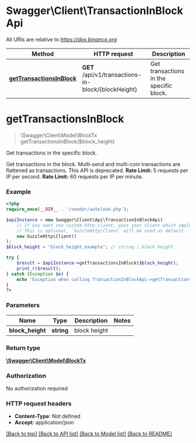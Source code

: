 # Swagger\Client\TransactionInBlockApi

All URIs are relative to *https://dex.binance.org*

Method | HTTP request | Description
------------- | ------------- | -------------
[**getTransactionsInBlock**](TransactionInBlockApi.md#gettransactionsinblock) | **GET** /api/v1/transactions-in-block/{blockHeight} | Get transactions in the specific block.

# **getTransactionsInBlock**
> \Swagger\Client\Model\BlockTx getTransactionsInBlock($block_height)

Get transactions in the specific block.

Get transactions in the block. Multi-send and multi-coin transactions are flattened as transactions. This API is deprecated.  **Rate Limit:** 5 requests per IP per second.  **Rate Limit:** 60 requests per IP per minute.

### Example
```php
<?php
require_once(__DIR__ . '/vendor/autoload.php');

$apiInstance = new Swagger\Client\Api\TransactionInBlockApi(
    // If you want use custom http client, pass your client which implements `GuzzleHttp\ClientInterface`.
    // This is optional, `GuzzleHttp\Client` will be used as default.
    new GuzzleHttp\Client()
);
$block_height = "block_height_example"; // string | block height

try {
    $result = $apiInstance->getTransactionsInBlock($block_height);
    print_r($result);
} catch (Exception $e) {
    echo 'Exception when calling TransactionInBlockApi->getTransactionsInBlock: ', $e->getMessage(), PHP_EOL;
}
?>
```

### Parameters

Name | Type | Description  | Notes
------------- | ------------- | ------------- | -------------
 **block_height** | **string**| block height |

### Return type

[**\Swagger\Client\Model\BlockTx**](../Model/BlockTx.md)

### Authorization

No authorization required

### HTTP request headers

 - **Content-Type**: Not defined
 - **Accept**: application/json

[[Back to top]](#) [[Back to API list]](../../README.md#documentation-for-api-endpoints) [[Back to Model list]](../../README.md#documentation-for-models) [[Back to README]](../../README.md)

